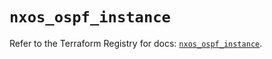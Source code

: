 # `nxos_ospf_instance`

Refer to the Terraform Registry for docs: [`nxos_ospf_instance`](https://registry.terraform.io/providers/ciscodevnet/nxos/0.5.10/docs/resources/ospf_instance).
